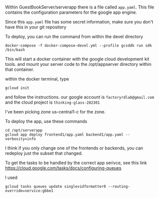 Within GuestBookServer/serverapp there is a file called `app.yaml`. This file contains the configuration parameters for the google app engine.

Since this `app.yaml` file has some secret information, make sure you don't have this in your git repository

To deploy, you can run the command from within the devel directory
```
docker-compose -f docker-compose-devel.yml --profile gcsddk run sdk /bin/bash
```

This will start a docker container with the google cloud development kit tools. and mount your server code to the /opt/appserver directory within that container.

within the docker terminal, type
```
gcloud init
```
and follow the instructions. our google account is `factoryrdlab@gmail.com` and the cloud project is `thinking-glass-282301`

I've been picking zone us-central1-c for the zone.

To deploy the app, use these commands
```
cd /opt/serverapp
gcloud app deploy frontend1/app.yaml backend1/app.yaml --verbosity=info
```

I think if you only change one of the frontends or backends, you can redeploy just the subset that changed. 


To get the tasks to be handled by the correct app serivce, see this  link
https://cloud.google.com/tasks/docs/configuring-queues

I used
```
gcloud tasks queues update singlevidformatter0 --routing-override=service:gbbe1
```






